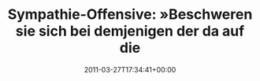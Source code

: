 ---
retweeted: false
source: <a href="http://www.echofon.com/" rel="nofollow">Echofon</a>
entities:
  hashtags:
  - text: bahn
    indices:
    - '95'
    - '100'
  - text: fail
    indices:
    - '101'
    - '106'
  symbols: []
  user_mentions: []
  urls: []
display_text_range:
- '0'
- '106'
favorite_count: '0'
id_str: '52060990237458432'
truncated: false
retweet_count: '0'
id: '52060990237458432'
created_at: Sun Mar 27 17:34:41 +0000 2011
favorited: false
full_text: 'Sympathie-Offensive: »Beschweren sie sich bei demjenigen der da auf die
  Gleise gesprungen ist« #bahn #fail'
lang: de
tags:
- bahn
- fail
- pesos/twitter
date: '2011-03-27T17:34:41+00:00'
src: https://twitter.com/bascht/status/52060990237458432
original_url: https://twitter.com/bascht/status/52060990237458432
type: twitter_tweet
text: 'Sympathie-Offensive: »Beschweren sie sich bei demjenigen der da auf die Gleise
  gesprungen ist« #bahn #fail'
title: 'Sympathie-Offensive: »Beschweren sie sich bei demjenigen der da auf die'

---